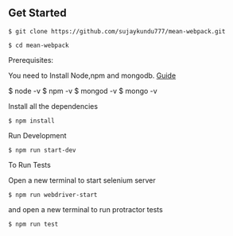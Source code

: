 
 ## Get Started

  `$ git clone https://github.com/sujaykundu777/mean-webpack.git`

  `$ cd mean-webpack`

   Prerequisites:

   You need to Install Node,npm and mongodb. [Guide](http://www.sujaykundu.com/posts/2017/11/22/mean-stack-web-development.html#disqus_thread)

   $ node -v
   $ npm -v
   $ mongod -v
   $ mongo -v

   Install all the dependencies

  `$ npm install`

   Run Development

   `$ npm run start-dev`

   To Run Tests

   Open a new terminal to start selenium server

   `$ npm run webdriver-start`

   and open a new terminal to run protractor tests

   `$ npm run test`
